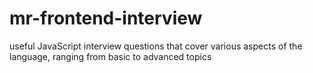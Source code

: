 # mr-frontend-interview
useful JavaScript interview questions that cover various aspects of the language, ranging from basic to advanced topics
